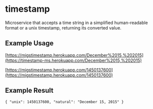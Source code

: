 # timestamp
Microservice that accepts a time string in a simplified human-readable format or a unix timestamp, returning its converted value.

## Example Usage

[https://migstimestamp.herokuapp.com/December%2015,%202015](https://timestamp-ms.herokuapp.com/December%2015,%202015)


[https://migstimestamp.herokuapp.com/1450137600](https://migstimestamp.herokuapp.com/1450137600)

## Example Result

`{ "unix": 1450137600, "natural": "December 15, 2015" }`
